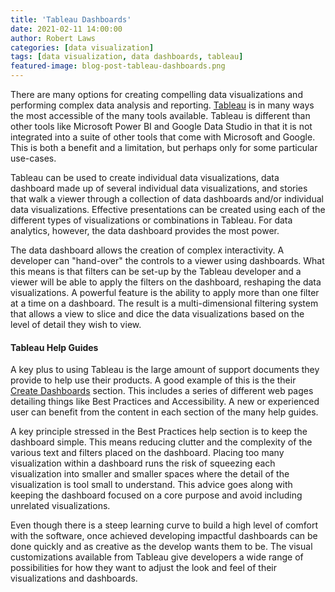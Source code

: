 ```yaml
---
title: 'Tableau Dashboards'
date: 2021-02-11 14:00:00
author: Robert Laws
categories: [data visualization]
tags: [data visualization, data dashboards, tableau]
featured-image: blog-post-tableau-dashboards.png
---
```


There are many options for creating compelling data visualizations and performing complex data analysis and reporting. [Tableau](https://www.tableau.com/) is in many ways the most accessible of the many tools available.<!-- more --> Tableau is different than other tools like Microsoft Power BI and Google Data Studio in that it is not integrated into a suite of other tools that come with Microsoft and Google. This is both a benefit and a limitation, but perhaps only for some particular use-cases.

Tableau can be used to create individual data visualizations, data dashboard made up of several individual data visualizations, and stories that walk a viewer through a collection of data dashboards and/or individual data visualizations. Effective presentations can be created using each of the different types of visualizations or combinations in Tableau. For data analytics, however, the data dashboard provides the most power.

The data dashboard allows the creation of complex interactivity. A developer can "hand-over" the controls to a viewer using dashboards. What this means is that filters can be set-up by the Tableau developer and a viewer will be able to apply the filters on the dashboard, reshaping the data visualizations. A powerful feature is the ability to apply more than one filter at a time on a dashboard. The result is a multi-dimensional filtering system that allows a view to slice and dice the data visualizations based on the level of detail they wish to view.

#### Tableau Help Guides

A key plus to using Tableau is the large amount of support documents they provide to help use their products. A good example of this is the their [Create Dashboards](https://help.tableau.com/current/pro/desktop/en-us/dashboards.htm) section. This includes a series of different web pages detailing things like Best Practices and Accessibility. A new or experienced user can benefit from the content in each section of the many help guides.

A key principle stressed in the Best Practices help section is to keep the dashboard simple. This means reducing clutter and the complexity of the various text and filters placed on the dashboard. Placing too many visualization within a dashboard runs the risk of squeezing each visualization into smaller and smaller spaces where the detail of the visualization is tool small to understand. This advice goes along with keeping the dashboard focused on a core purpose and avoid including unrelated visualizations.

Even though there is a steep learning curve to build a high level of comfort with the software, once achieved developing impactful dashboards can be done quickly and as creative as the develop wants them to be. The visual customizations available from Tableau give developers a wide range of possibilities for how they want to adjust the look and feel of their visualizations and dashboards.
